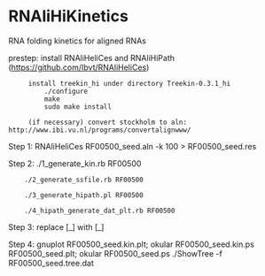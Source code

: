 # RNAliHiKinetics
RNA folding kinetics for aligned RNAs

prestep: install RNAliHeliCes and RNAliHiPath (https://github.com/Ibvt/RNAliHeliCes)
    
         install treekin_hi under directory Treekin-0.3.1_hi
             ./configure
             make
             sudo make install

         (if necessary) convert stockholm to aln: http://www.ibi.vu.nl/programs/convertalignwww/

Step 1: RNAliHeliCes RF00500_seed.aln -k 100 > RF00500_seed.res

Step 2: ./1_generate_kin.rb    RF00500

        ./2_generate_ssfile.rb RF00500
        
        ./3_generate_hipath.pl RF00500
        
        ./4_hipath_generate_dat_plt.rb RF00500

Step 3: replace [_] with [\_]

Step 4: gnuplot RF00500_seed.kin.plt; okular RF00500_seed.kin.ps
                RF00500_seed.plt; okular RF00500_seed.ps
                ./ShowTree -f RF00500_seed.tree.dat
